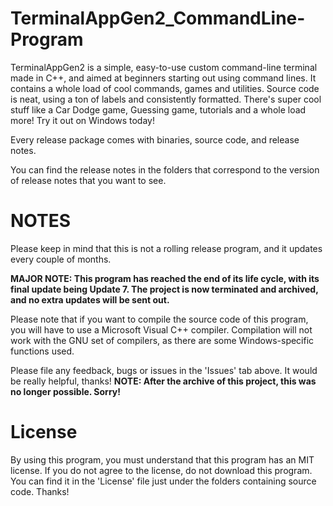 # TerminalAppGen2_CommandLine-Program
TerminalAppGen2 is a simple, easy-to-use custom command-line terminal made in C++, and aimed at beginners starting out using command lines. It contains a whole load of cool commands, games and utilities. 
Source code is neat, using a ton of labels and consistently formatted. 
There's super cool stuff like a Car Dodge game, Guessing game, tutorials and a whole load more! Try it out on Windows today!

Every release package comes with binaries, source code, and release notes. 

You can find the release notes in the folders that correspond to the version of release notes that you want to see.

# NOTES
Please keep in mind that this is not a rolling release program, and it updates every couple of months.

__MAJOR NOTE: This program has reached the end of its life cycle, with its final update being Update 7. The project is now terminated and archived, and no extra updates will be sent out.__

Please note that if you want to compile the source code of this program, you will have to use a Microsoft Visual C++ compiler. Compilation will not work with the GNU set of compilers, as there are some Windows-specific functions used.

Please file any feedback, bugs or issues in the 'Issues' tab above. It would be really helpful, thanks!
__NOTE: After the archive of this project, this was no longer possible. Sorry!__

# License
By using this program, you must understand that this program has an MIT license. If you do not agree to the license, do not download this program.
You can find it in the 'License' file just under the folders containing source code. Thanks!

